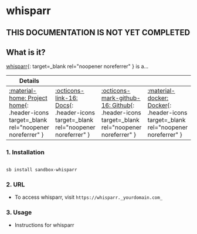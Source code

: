 # whisparr

## THIS DOCUMENTATION IS NOT YET COMPLETED

## What is it?

[whisparr](https://whisparr.url){: target=_blank rel="noopener noreferrer" } is a...

| Details     |             |             |             |
|-------------|-------------|-------------|-------------|
| [:material-home: Project home](https://whisparr.url){: .header-icons target=_blank rel="noopener noreferrer" } | [:octicons-link-16: Docs](https://whisparr.docs.url){: .header-icons target=_blank rel="noopener noreferrer" } | [:octicons-mark-github-16: Github](https://github.com/whisparr/whisparr){: .header-icons target=_blank rel="noopener noreferrer" } | [:material-docker: Docker](https://hub.docker.com/r/whisparr/whisparr){: .header-icons target=_blank rel="noopener noreferrer" }|

### 1. Installation

``` shell

sb install sandbox-whisparr

```

### 2. URL

- To access whisparr, visit `https://whisparr._yourdomain.com_`

### 3. Usage

- Instructions for whisparr
